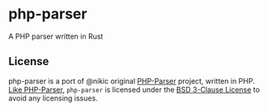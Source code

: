 # php-parser
A PHP parser written in Rust

## License

php-parser is a port of @nikic original
[PHP-Parser](https://github.com/nikic/PHP-Parser) project,
written in PHP. [Like PHP-Parser](https://github.com/nikic/PHP-Parser),
`php-parser` is licensed under the [BSD 3-Clause License](https://opensource.org/licenses/BSD-3-Clause) to avoid any licensing
issues.
